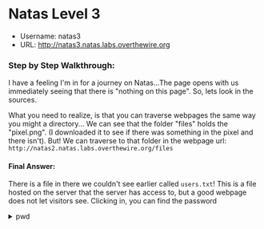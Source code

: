 # Natas Level 3

* Username: natas3
* URL: http://natas3.natas.labs.overthewire.org

### Step by Step Walkthrough:
I have a feeling I'm in for a journey on Natas...The page opens with us immediately seeing that there is "nothing on this page". So, lets look in the sources. 

What you need to realize, is that you can traverse webpages the same way you might a directory... We can see that the folder "files" holds the "pixel.png". (I downloaded it to see if there was something in the pixel and there isn't). But! We can traverse to that folder in the webpage url: ```http://natas2.natas.labs.overthewire.org/files```

#### Final Answer: 
There is a file in there we couldn't see earlier called ```users.txt```! This is a file hosted on the server that the server has access to, but a good webpage does not let visitors see. Clicking in, you can find the password

<details><summary>pwd</summary>
    <pre>
    3gqisGdR0pjm6tpkDKdIWO2hSvchLeYH
    </pre>
   </details>